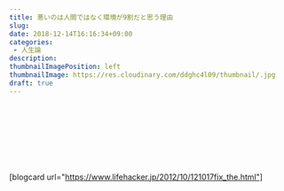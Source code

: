```yaml
---
title: 悪いのは人間ではなく環境が9割だと思う理由
slug: 
date: 2018-12-14T16:16:34+09:00
categories: 
 - 人生論
description: 
thumbnailImagePosition: left
thumbnailImage: https://res.cloudinary.com/ddghc4l09/thumbnail/.jpg
draft: true
---
```


<!--more-->

&nbsp;

&nbsp;

&nbsp;

&nbsp;

[blogcard url="https://www.lifehacker.jp/2012/10/121017fix_the.html"]
